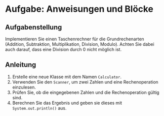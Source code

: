 # Aufgabe: Anweisungen und Blöcke

## Aufgabenstellung

Implementieren Sie einen Taschenrechner für die Grundrechenarten (Addition, Subtraktion, Multiplikation, Division, Modulo).
Achten Sie dabei auch darauf, dass eine Division durch 0 nicht möglich ist.

## Anleitung

1. Erstelle eine neue Klasse mit dem Namen `Calculator`.
1. Verwenden Sie den `Scanner`, um zwei Zahlen und eine Rechenoperation einzulesen.
1. Prüfen Sie, ob die eingegebenen Zahlen und die Rechenoperation gültig sind.
1. Berechnen Sie das Ergebnis und geben sie dieses mit `System.out.println()` aus.
